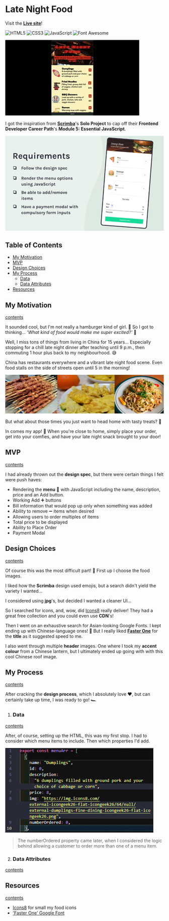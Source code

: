 # Late Night Food

Visit the **[Live site]()**!

<p>
   <img src="https://img.shields.io/badge/HTML5-E34F26.svg?style=for-the-badge&logo=HTML5&logoColor=white" title="HTML5" alt="HTML5">
   <img src="https://img.shields.io/badge/CSS3-1572B6.svg?style=for-the-badge&logo=CSS3&logoColor=white" title="CSS3" alt="CSS3">
   <img src="https://img.shields.io/badge/JavaScript-F7DF1E.svg?style=for-the-badge&logo=JavaScript&logoColor=black" title="JavaScript" alt="JavaScript">
   <img src="https://img.shields.io/badge/Font%20Awesome-528DD7.svg?style=for-the-badge&logo=Font-Awesome&logoColor=white" title="Font Awesome" alt="Font Awesome">
</p>

![screenshot](screenshots/order-details.gif)

I got the inspiration from **[Scrimba](https://scrimba.com/)**'s **Solo Project** to cap off their **Frontend Developer Career Path**'s **Module 5: Essential JavaScript**.

![Requirements slide with project example](/screenshots/Scrimba-requirements.png)

## Table of Contents

- [My Motivation](https://github.com/JoleneKearse/Late-Night-Food-Ordering-App#my-motivation)
- [MVP](https://github.com/JoleneKearse/Late-Night-Food-Ordering-App#mvp)
- [Design Choices](https://github.com/JoleneKearse/Late-Night-Food-Ordering-App#design-choices)
- [My Process](https://github.com/JoleneKearse/Late-Night-Food-Ordering-App#my-process)
  - [Data](https://github.com/JoleneKearse/Late-Night-Food-Ordering-App#data)
  - [Data Attributes](https://github.com/JoleneKearse/Late-Night-Food-Ordering-App#data-attributes)
- [Resources](https://github.com/JoleneKearse/Late-Night-Food-Ordering-App#resources)

## My Motivation

[contents](https://github.com/JoleneKearse/Late-Night-Food-Ordering-App#table-of-contents)

It sounded cool, but I'm not really a hamburger kind of girl. 🍔 So I got to thinking... _'What kind of food would make me super excited?'_ 🤔

Well, I miss tons of things from living in China for 15 years... Especially stopping for a chill late night dinner after teaching until 9 p.m., then commuting 1 hour plus back to my neighbourhood. 😅

China has restaurants everywhere and a vibrant late night food scene. Even food stalls on the side of streets open until 5 in the morning!

![bbq skewers, dumplings, fried noodles](/screenshots/street-food.png)

But what about those times you just want to head home with tasty treats? 🥡

In comes my app! 📱 When you're close to home, simply place your order, get into your comfies, and have your late night snack brought to your door!

## MVP

[contents](https://github.com/JoleneKearse/Late-Night-Food-Ordering-App#table-of-contents)

I had already thrown out the **design spec**, but there were certain things I felt were push haves:

- Rendering the **menu** 🍜 with JavaScript including the name, description, price and an Add button.
- Working Add ➕ buttons
- Bill information that would pop up only when something was added
- Ability to remove ➖ items when desired
- Allowing users to order multiples of items
- Total price to be displayed
- Ability to Place Order
- Payment Modal

## Design Choices

[contents](https://github.com/JoleneKearse/Late-Night-Food-Ordering-App#table-of-contents)

Of course this was the most difficult part! 🤣 First up I choose the food images.

I liked how the **Scrimba** design used emojis, but a search didn't yield the variety I wanted...

I considered using **jpg**'s, but decided I wanted a cleaner UI...

So I searched for icons, and, wow, did [Icons8](https://icons8.com/) really deliver! They had a great free collection and you could even use **CDN**'s!

Then I went on an exhaustive search for Asian-looking Google Fonts. I kept ending up with Chinese-language ones! 🤣 But I really liked **[Faster One](https://fonts.google.com/specimen/Faster+One?query=faster+one)** for the **title** as it suggested speed to me.

I also went through multiple **header** images. One where I took my **accent colour** from a Chinese lantern, but I ultimately ended up going with with this cool Chinese roof image.

## My Process

[contents](https://github.com/JoleneKearse/Late-Night-Food-Ordering-App#table-of-contents)

After cracking the **design process**, which I absolutely love ❤️, but can certainly take up time, I was ready to go! 🏎️

1. ### Data

[contents](https://github.com/JoleneKearse/Late-Night-Food-Ordering-App#table-of-contents)

After, of course, setting up the HTML, this was my first stop. I had to consider which menu items to include. Then which properties I'd add.

![data.js file with Menu Array showing which properties and keys I chose, including name, id, description, price, image, and numberOrdered](/screenshots/data.png)

> The numberOrdered property came later, when I considered the logic behind allowing a customer to order more than one of a menu item.

2. ### Data Attributes

[contents](https://github.com/JoleneKearse/Late-Night-Food-Ordering-App#table-of-contents)

## Resources

[contents](https://github.com/JoleneKearse/Late-Night-Food-Ordering-App#table-of-contents)

- [Icons8](https://icons8.com/) for small my food icons
- ['Faster One' Google Font](https://fonts.google.com/specimen/Faster+One?query=faster+one)
